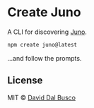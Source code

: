 # Create Juno

A CLI for discovering [Juno].

```bash
npm create juno@latest
```

...and follow the prompts.

## License

MIT © [David Dal Busco](mailto:david.dalbusco@outlook.com)

[juno]: https://juno.build
